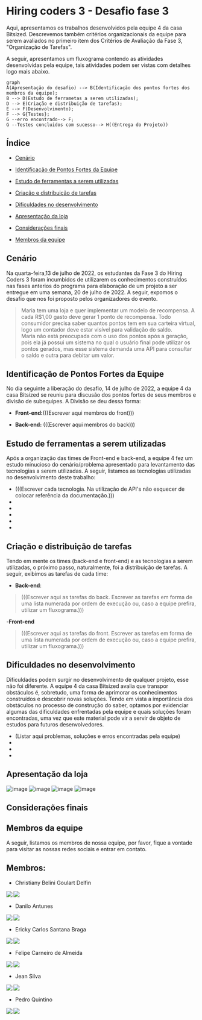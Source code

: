 # Hiring coders 3 - Desafio fase 3 

Aqui, apresentamos os trabalhos desenvolvidos pela equipe 4 da casa Bitsized. Descrevemos também critérios organizacionais da equipe para serem avaliados no primeiro item dos Critérios de Avaliação da Fase 3, "Organização de Tarefas". 

A seguir, apresentamos um fluxograma contendo as atividades desenvolvidas pela equipe, tais atividades podem ser vistas com detalhes logo mais abaixo.

```mermaid
graph 
A(Apresentação do desafio) --> B(Identificação dos pontos fortes dos membros da equipe);
B --> D(Estudo de ferrametas a serem utilizadas);
D --> E(Criação e distribuição de tarefas);
E --> F(Desenvolvimento);
F --> G{Testes};
G --erro encontrado--> F;
G --Testes concluidos com sucesso--> H((Entrega do Projeto))
```

## Índice
- [Cenário](#Cenário)

- [Identificação de Pontos Fortes da Equipe](#Identificação-de-Pontos-Fortes-da-Equipe)
- [Estudo de ferramentas a serem utilizadas](#Estudo-de-ferramentas-a-serem-utilizadas)
- [Criação e distribuição de tarefas](#Criação-e-distribuição-de-tarefas)
- [Dificuldades no desenvolvimento](#Dificuldades-no-desenvolvimento)
- [Apresentação da loja](#Apresentação-da-loja)
- [Considerações finais](#Considerações-finais)
- [Membros da equipe](#Membros-da-equipe)

## Cenário
Na quarta-feira,13 de julho de 2022, os estudantes da Fase 3 do Hiring Coders 3 foram incumbidos de utilizarem os conhecimentos construídos nas fases anterios do programa para elaboração de um projeto a ser entregue em uma semana, 20 de julho de 2022. A seguir, expomos o desafio que nos foi proposto pelos organizadores do evento.

>Maria tem uma loja e quer implementar um modelo de recompensa. A cada R$1,00 gasto deve gerar 1 ponto de recompensa. Todo consumidor precisa saber quantos pontos tem em sua carteira virtual, logo um contador deve estar visível para validação do saldo.</br>
Maria não está preocupada com o uso dos pontos após a geração, pois ela já possui um sistema no qual o usuário final pode utilizar os pontos gerados, mas esse sistema demanda uma API para consultar o saldo e outra para debitar um valor.

## Identificação de Pontos Fortes da Equipe
No dia seguinte a liberação do desafio, 14 de julho de 2022, a equipe 4 da casa Bitsized se reuniu para discusão dos pontos fortes de seus membros e divisão de subequipes. A Divisão se deu dessa forma:

- **Front-end:**(((Escrever aqui membros do front)))

- **Back-end:** (((Escrever aqui membros do back)))

## Estudo de ferramentas a serem utilizadas

Após a organização das times de Front-end e back-end, a equipe 4 fez um estudo minucioso do cenário/problema apresentado para levantamento das tecnologias a serem utilizadas. A seguir, listamos as tecnologias utilizadas no desenvolvimento deste trabalho:

- (((Escrever cada tecnologia. Na utilização de API's não esquecer de colocar referência da documentação.)))
-
-
-
-
-
 

## Criação e distribuição de tarefas
Tendo em mente os times (back-end e front-end) e as tecnologias a serem utilizadas, o próximo passo, naturalmente, foi a distribuição de tarefas. A seguir, exibimos as tarefas de cada time:

- **Back-end**:
> (((Escrever aqui as tarefas do back. Escrever as tarefas em forma de uma lista numerada por ordem de execução  ou, caso a equipe prefira, utilizar um fluxograma.)))

-**Front-end**  
> (((Escrever aqui as tarefas do front. Escrever as tarefas em forma de uma lista numerada por ordem de execução  ou, caso a equipe prefira, utilizar um fluxograma.)))

## Dificuldades no desenvolvimento
Dificuldades podem surgir no desenvolvimento de qualquer projeto, esse não foi diferente. A equipe 4 da casa Bitsized avalia que transpor obstáculos é, sobretudo, uma forma de aprimorar os conhecimentos construídos e descobrir novas soluções. Tendo em vista a importância dos obstáculos no processo de construção do saber, optamos por evidenciar algumas das dificuldades enfrentadas pela equipe e quais soluções foram encontradas, uma vez que este material pode vir a servir de objeto de estudos para  futuros desenvolvedores.

- (Listar aqui problemas, soluções e erros encontradas pela equipe)
-
-
-

## Apresentação da loja
![image](https://user-images.githubusercontent.com/109427932/179981228-10a45bb5-2947-46e4-a023-18289be23449.png)
![image](https://user-images.githubusercontent.com/109427932/179983240-31bd49c5-d229-4a93-9397-7bcd9e82019e.png)
![image](https://user-images.githubusercontent.com/109427932/179981697-04498c73-cc18-4759-be8e-ce78124b323a.png)
![image](https://user-images.githubusercontent.com/109427932/179981801-a21f3463-aec7-46dc-b6ed-858bab41e5c4.png)


## Considerações finais

## Membros da equipe

A seguir, listamos os membros de nossa equipe, por favor, fique a vontade para visitar as nossas redes sociais e entrar em contato.

<h2>Membros:</h2>

- Christiany Belini Goulart Delfin

<p align='center'>
  <a href="https://github.com/tianygoulart" target="_blank">
    <img align="left" src="https://img.shields.io/badge/Github-423f6d?style=for-the-badge&logo=github&logoColor=753ed2" />        
  </a>&nbsp;&nbsp;
  <a href="#" target="_blank">
    <img align="left" src="https://img.shields.io/badge/LinkedIN-423f6d?style=for-the-badge&logo=linkedin&logoColor=753ed2" />
  </a>&nbsp;&nbsp;
</p>

  
- Danilo Antunes
  
<p align='center'>
  <a href="#" target="_blank">
    <img align="left" src="https://img.shields.io/badge/Github-423f6d?style=for-the-badge&logo=github&logoColor=753ed2" />        
  </a>&nbsp;&nbsp;
  <a  href="#" target="_blank">
    <img align="left" src="https://img.shields.io/badge/LinkedIN-423f6d?style=for-the-badge&logo=linkedin&logoColor=753ed2" />
  </a>&nbsp;&nbsp;
</p>

  
- Ericky Carlos Santana Braga 
  
<p align='center'>
  <a href="https://github.com/erickystn" target="_blank">
    <img align="left" src="https://img.shields.io/badge/Github-423f6d?style=for-the-badge&logo=github&logoColor=753ed2" />        
  </a>&nbsp;&nbsp;
  <a href="#" target="_blank">
    <img align="left" src="https://img.shields.io/badge/LinkedIN-423f6d?style=for-the-badge&logo=linkedin&logoColor=753ed2" />
  </a>&nbsp;&nbsp;
</p>

  
- Felipe Carneiro de Almeida
  
<p align='center'>
  <a href="https://github.com/filipecalm" target="_blank">
    <img align="left" src="https://img.shields.io/badge/Github-423f6d?style=for-the-badge&logo=github&logoColor=753ed2" />        
  </a>&nbsp;&nbsp;
  <a href="#" target="_blank">
    <img align="left" src="https://img.shields.io/badge/LinkedIN-423f6d?style=for-the-badge&logo=linkedin&logoColor=753ed2" />
  </a>&nbsp;&nbsp;
</p>

  
- Jean Silva
  
<p align='center'>
  <a href="https://github.com/jeansilvatech" target="_blank">
    <img align="left" src="https://img.shields.io/badge/Github-423f6d?style=for-the-badge&logo=github&logoColor=753ed2" />        
  </a>&nbsp;&nbsp;
  <a href="https://www.linkedin.com/in/jeanpesil/" target="_blank">
    <img align="left" src="https://img.shields.io/badge/LinkedIN-423f6d?style=for-the-badge&logo=linkedin&logoColor=753ed2" />
  </a>&nbsp;&nbsp;
</p>

   
- Pedro Quintino
  
<p align='center'>
  <a href="https://github.com/Pedro-Quintino" target="_blank">
    <img align="left" src="https://img.shields.io/badge/Github-423f6d?style=for-the-badge&logo=github&logoColor=753ed2" />        
  </a>&nbsp;&nbsp;
  <a href="#" target="_blank">
    <img align="left" src="https://img.shields.io/badge/LinkedIN-423f6d?style=for-the-badge&logo=linkedin&logoColor=753ed2" />
  </a>&nbsp;&nbsp;
</p>
